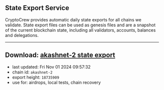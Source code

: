 ## State Export Service
CryptoCrew provides automatic daily state exports for all chains we validate. State export files can be used as genesis files and are a snapshot of the current blockchain state, including all validators, accounts, balances and delegations.

---
**Download: [akashnet-2 state export](https://dl-eu2.ccvalidators.com/SERVICE/akash/akashnet-2_export_18735909.json)**
---

- last updated: Fri Nov 01 2024 09:57:32
- chain id: `akashnet-2`
- export height: `18735909`
- use for: airdrops, local tests, chain recovery
